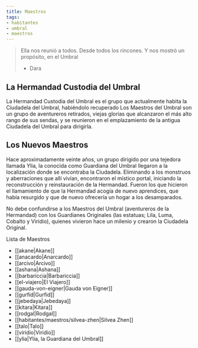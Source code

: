 ```yaml
---
title: Maestros
tags:
- habitantes
- umbral
- maestros
---
```


> Ella nos reunió a todos. Desde todos los rincones. Y nos mostró un propósito, en el Umbral
> 
> -   Dara

## La Hermandad Custodia del Umbral

La Hermandad Custodia del Umbral es el grupo que actualmente habita la Ciudadela del Umbral, habiéndolo recuperado Los Maestros del Umbral son un grupo de aventureros retirados, viejas glorias que alcanzaron el más alto rango de sus sendas, y se reunieron en el emplazamiento de la antigua Ciudadela del Umbral para dirigirla.

## Los Nuevos Maestros

Hace aproximadamente veinte años, un grupo dirigido por una tejedora llamada Ylia, la conocida como Guardiana del Umbral llegaron a la localización donde se encontraba la Ciudadela. Eliminando a los monstruos y aberraciones que allí vivían, encontraron el místico portal, iniciando la reconstrucción y reinstauración de la Hermandad. Fueron los que hicieron el llamamiento de que la Hermandad acogía de nuevo aprendices, que había resurgido y que de nuevo ofrecería un hogar a los desamparados.

No debe confundirse a los Maestros del Umbral (aventureros de la Hermandad) con los Guardianes Originales (las estatuas; Lila, Luma, Cobalto y Viridio), quienes vivieron hace un milenio y crearon la Ciudadela Original.

Lista de Maestros
- [[akane|Akane]]
- [[anacardo|Anarcardo]]
- [[arcivo|Arcivo]]
- [[ashana|Ashana]]
- [[barbariccia|Barbariccia]]
- [[el-viajero|El Viajero]]
- [[gauda-von-eigner|Gauda von Eigner]]
- [[gurfid|Gurfid]]
- [[jebedaya|Jebedaya]]
- [[kitara|Kitara]]
- [[rodgal|Rodgal]]
- [[habitantes/maestros/silvea-zhen|Silvea Zhen]]
- [[talo|Talo]]
- [[viridio|Viridio]]
- [[ylia|Ylia, la Guardiana del Umbral]]